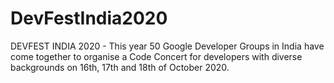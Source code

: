 # DevFestIndia2020
DEVFEST INDIA 2020 - This year 50 Google Developer Groups in India have come together to organise a Code Concert for developers with diverse backgrounds on 16th, 17th and 18th of October 2020.
